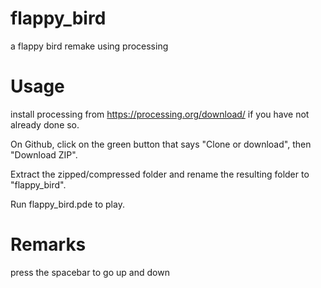 # flappy_bird
a flappy bird remake using processing

# Usage
install processing from https://processing.org/download/ if you have not already done so.

On Github, click on the green button that says "Clone or download", then "Download ZIP".

Extract the zipped/compressed folder and rename the resulting folder to "flappy_bird".

Run flappy_bird.pde to play.

# Remarks
press the spacebar to go up and down
